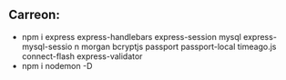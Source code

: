 ## Carreon:

- npm i express express-handlebars express-session mysql express-mysql-sessio
n morgan bcryptjs passport passport-local timeago.js connect-flash express-validator
- npm i nodemon -D